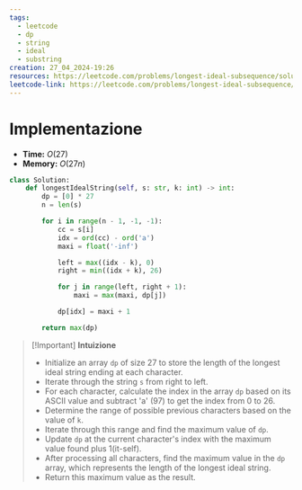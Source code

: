 ```yaml
---
tags:
  - leetcode
  - dp
  - string
  - ideal
  - substring
creation: 27_04_2024-19:26
resources: https://leetcode.com/problems/longest-ideal-subsequence/solutions/5069879/beated-longest-ideal-subsequence
leetcode-link: https://leetcode.com/problems/longest-ideal-subsequence/description/?envType=daily-question&envId=2024-04-25
---
```

# Implementazione

- **Time:** $O(27)$
- **Memory:** $O(27n)$

```python
class Solution:
    def longestIdealString(self, s: str, k: int) -> int:
        dp = [0] * 27
        n = len(s)

        for i in range(n - 1, -1, -1):
            cc = s[i]
            idx = ord(cc) - ord('a')
            maxi = float('-inf')

            left = max((idx - k), 0)
            right = min((idx + k), 26)

            for j in range(left, right + 1):
                maxi = max(maxi, dp[j])

            dp[idx] = maxi + 1

        return max(dp)    
```

>[!Important] **Intuizione**
>- Initialize an array `dp` of size 27 to store the length of the longest ideal string ending at each character.
>- Iterate through the string `s` from right to left.
>- For each character, calculate the index in the array `dp` based on its ASCII value and subtract 'a' (97) to get the index from 0 to 26.
>- Determine the range of possible previous characters based on the value of `k`.
>- Iterate through this range and find the maximum value of `dp`.
>- Update `dp` at the current character's index with the maximum value found plus 1(it-self).
>- After processing all characters, find the maximum value in the `dp` array, which represents the length of the longest ideal string.
>- Return this maximum value as the result.

